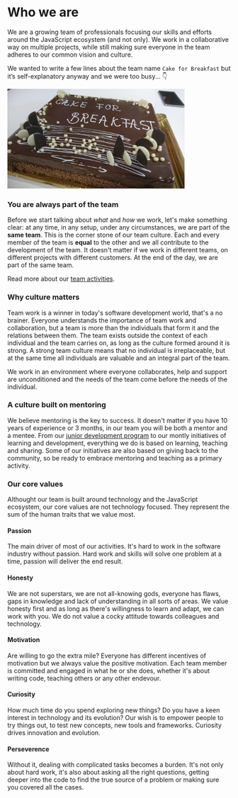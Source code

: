 # Who we are
We are a growing team of professionals focusing our skills and efforts around the JavaScript ecosystem (and not only). We work in a collaborative way on multiple projects, while still making sure everyone in the team adheres to our common vision and culture.

We wanted to write a few lines about the team name `Cake for Breakfast` but it’s self-explanatory anyway and we were too busy... 👇

<img src="../images/cake-for-breakfast.jpg" width="400" />

### You are always part of the team
Before we start talking about *what* and *how* we work, let's make something clear: at any time, in any setup, under any circumstances, we are part of the **same team**. This is the corner stone of our team culture. Each and every member of the team is **equal** to the other and we all contribute to the development of the team. It doesn't matter if we work in different teams, on different projects with different customers. At the end of the day, we are part of the same team.

Read more about our [team activities](https://github.com/FortechRomania/js-team-showcase/tree/master/who-we-are/inside-the-team.md).

### Why culture matters

Team work is a winner in today's software development world, that's a no brainer. Everyone understands the importance of team work and collaboration, but a team is more than the individuals that form it and the relations between them. The team exists outside the context of each individual and the team carries on, as long as the culture formed around it is strong. A strong team culture means that no individual is irreplaceable, but at the same time all individuals are valuable and an integral part of the team.

We work in an environment where everyone collaborates, help and support are unconditioned and the needs of the team come before the needs of the individual.

### A culture built on mentoring

We believe mentoring is the key to success. It doesn't matter if you have 10 years of experience or 3 months, in our team you will be both a mentor and a mentee. From our [junior development program](https://github.com/FortechRomania/js-team-showcase/tree/master/we-train/junior-development-program) to our montly initiatives of learning and development, everything we do is based on learning, teaching and sharing. Some of our initiatives are also based on giving back to the community, so be ready to embrace mentoring and teaching as a primary activity.

### Our core values

Althought our team is built around technology and the JavaScript ecosystem, our core values are not technology focused. They represent the sum of the human traits that we value most.

#### Passion

The main driver of most of our activities. It's hard to work in the software industry without passion. Hard work and skills will solve one problem at a time, passion will deliver the end result.

#### Honesty

We are not superstars, we are not all-knowing gods, everyone has flaws, gaps in knowledge and lack of understanding in all sorts of areas. We value honesty first and as long as there's willingness to learn and adapt, we can work with you. We do not value a cocky attitude towards colleagues and technology.

#### Motivation

Are willing to go the extra mile? Everyone has different incentives of motivation but we always value the positive motivation. Each team member is committed and engaged in what he or she does, whether it's about writing code, teaching others or any other endevour.

#### Curiosity

How much time do you spend exploring new things? Do you have a keen interest in technology and its evolution? Our wish is to empower people to try things out, to test new concepts, new tools and frameworks. Curiosity drives innovation and evolution.

#### Perseverence

Without it, dealing with complicated tasks becomes a burden. It's not only about hard work, it's also about asking all the right questions, getting deeper into the code to find the true source of a problem or making sure you covered all the cases.
